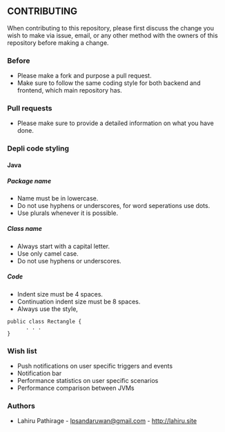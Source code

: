 ## CONTRIBUTING

When contributing to this repository, please first discuss the change you wish to make via issue, email, or any other method with the owners of this repository before making a change.


### Before

* Please make a fork and purpose a pull request.
* Make sure to follow the same coding style for both backend and frontend, which main repository has.

### Pull requests

* Please make sure to provide a detailed information on what you have done.

### Depli code styling

#### Java

##### Package name

* Name must be in lowercase.
* Do not use hyphens or underscores, for word seperations use dots.
* Use plurals whenever it is possible.

##### Class name

* Always start with a capital letter.
* Use only camel case.
* Do not use hyphens or underscores.

##### Code

* Indent size must be 4 spaces.
* Continuation indent size must be 8 spaces.
* Always use the style,
```
public class Rectangle {
      . . .
}
```

### Wish list

* Push notifications on user specific triggers and events
* Notification bar
* Performance statistics on user specific scenarios
* Performance comparison between JVMs


### Authors

* Lahiru Pathirage - lpsandaruwan@gmail.com - http://lahiru.site